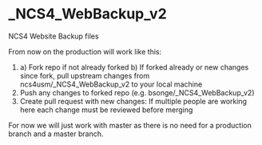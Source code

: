 # _NCS4_WebBackup_v2
NCS4 Website Backup files


From now on the production will work like this:

1.  a) Fork repo if not already forked
     b) If forked already or new changes since fork, pull upstream changes from ncs4usm/_NCS4_WebBackup_v2 to your local machine
2.  Push any changes to forked repo (e.g. bsonge/_NCS4_WebBackup_v2)
3.  Create pull request with new changes:  If multiple people are working here each change must be reviewed before merging

For now we will just work with master as there is no need for a production branch and a master branch.
